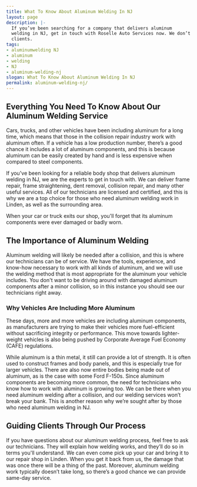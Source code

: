 ```yaml
---
title: What To Know About Aluminum Welding In NJ
layout: page
description: |-
  If you’ve been searching for a company that delivers aluminum
  welding in NJ, get in touch with Roselle Auto Services now. We don’t disappoint our
  clients.
tags:
- aluminumwelding NJ
- aluminum
- welding
- NJ
- aluminum-welding-nj
slogan: What To Know About Aluminum Welding In NJ
permalink: aluminum-welding-nj/
---
```


## Everything You Need To Know About Our Aluminum Welding Service
Cars, trucks, and other vehicles have been including aluminum for a long time, which
means that those in the collision repair industry work with aluminum often. If a vehicle
has a low production number, there’s a good chance it includes a lot of aluminum
components, and this is because aluminum can be easily created by hand and is less
expensive when compared to steel components.

If you've been looking for a reliable body shop that delivers aluminum welding in NJ, we
are the experts to get in touch with. We can deliver frame repair, frame straightening,
dent removal, collision repair, and many other useful services. All of our technicians are
licensed and certified, and this is why we are a top choice for those who need aluminum
welding work in Linden, as well as the surrounding area.

When your car or truck exits our shop, you'll forget that its aluminum components were
ever damaged or badly worn.

## The Importance of Aluminum Welding
Aluminum welding will likely be needed after a collision, and this is where our
technicians can be of service. We have the tools, experience, and know-how necessary
to work with all kinds of aluminum, and we will use the welding method that is most
appropriate for the aluminum your vehicle includes. You don't want to be driving around
with damaged aluminum components after a minor collision, so in this instance you
should see our technicians right away.
### Why Vehicles Are Including More Aluminum
These days, more and more vehicles are including aluminum components, as
manufacturers are trying to make their vehicles more fuel-efficient without sacrificing
integrity or performance. This move towards lighter-weight vehicles is also being
pushed by Corporate Average Fuel Economy (CAFE) regulations.

While aluminum is a thin metal, it still can provide a lot of strength. It is often used to
construct frames and body panels, and this is especially true for larger vehicles. There
are also now entire bodies being made out of aluminum, as is the case with some Ford
F-150s.
Since aluminum components are becoming more common, the need for technicians
who know how to work with aluminum is growing too. We can be there when you need
aluminum welding after a collision, and our welding services won’t break your bank.
This is another reason why we’re sought after by those who need aluminum welding in
NJ.
## Guiding Clients Through Our Process
If you have questions about our aluminum welding process, feel free to ask our
technicians. They will explain how welding works, and they’ll do so in terms you'll
understand. We can even come pick up your car and bring it to our repair shop in
Linden. When you get it back from us, the damage that was once there will be a thing of
the past. Moreover, aluminum welding work typically doesn’t take long, so there’s a
good chance we can provide same-day service.
